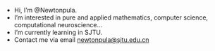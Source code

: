 - Hi, I’m @Newtonpula.
- I’m interested in pure and applied mathematics, computer science, computational neuroscience...
- I’m currently learning in SJTU.
- Contact me via email newtonpula@sjtu.edu.cn
<!---
    I’m looking to collaborate on ...
--->

<!---
Newtonpula/Newtonpula is a ✨ special ✨ repository because its `README.md` (this file) appears on your GitHub profile.
You can click the Preview link to take a look at your changes.
--->
